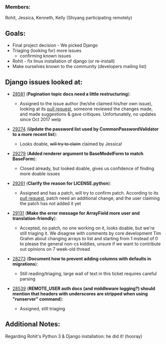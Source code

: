 ### Members:
Rohit, Jessica, Kenneth, Kelly (Shiyang participating remotely)

## Goals:
 - Final project decision - We picked Django
 - Triaging (looking for) more issues
 	- confirming known issues
 - Rohit - fix linux installation of django (or re-install)
 - Make ourselves known to the community (developers mailing list)

## Django issues looked at:
- [28581](https://code.djangoproject.com/ticket/28581) (**Pagination topic docs need a little restructuring**):
  - Assigned to the issue author (he/she claimed his/her own issue), looking at its [pull request](https://github.com/django/django/pull/9052), someone reviewed the changes made, and made suggestions & gave critiques. Unfortunately, no updates since Oct 2017 welp

- [29274](https://code.djangoproject.com/ticket/29274) (**Update the password list used by CommonPasswordValidator to a more recent list**):
  - Looks doable, ~~will try to claim~~ claimed by Jessica!

- [29279](https://code.djangoproject.com/ticket/29279) (**Added renderer argument to BaseModelForm to match BaseForm**):
  - Closed already, but looked doable, gives us confidence of finding more doable issues

- [29261](https://code.djangoproject.com/ticket/29261) (**Clarify the reason for LICENSE.python**):
  - Assigned and has a patch, will try to confirm patch. According to its [pull request](https://github.com/django/django/pull/9825), patch need an additional change, and the user claiming the patch has not added it yet

- [29131](https://code.djangoproject.com/ticket/29131) (**Make the error message for ArrayField more user and translation-friendly**):
  - Accepted, no patch, no one working on it, looks doable, but we're still triaging it. We disagree with comments by core development Tim Grahm about changing arrays to list and starting from 1 instead of 0 to please the general non-cs kiddies, unsure if we want to contribute out opinions on 7 week-old thread

- [28273](https://code.djangoproject.com/ticket/28273) (**Document how to prevent adding columns with defaults in migrations**):
  - Still reading/triaging, large wall of text in this ticket requires careful parsing

- [28539](https://code.djangoproject.com/ticket/28539) (**REMOTE_USER auth docs (and middleware logging?) should mention that headers with underscores are stripped when using "runserver" command**):
  - Assigned, still triaging

## Additional Notes:
Regarding Rohit's Python 3 & Django installation: he did it! (hooray)
